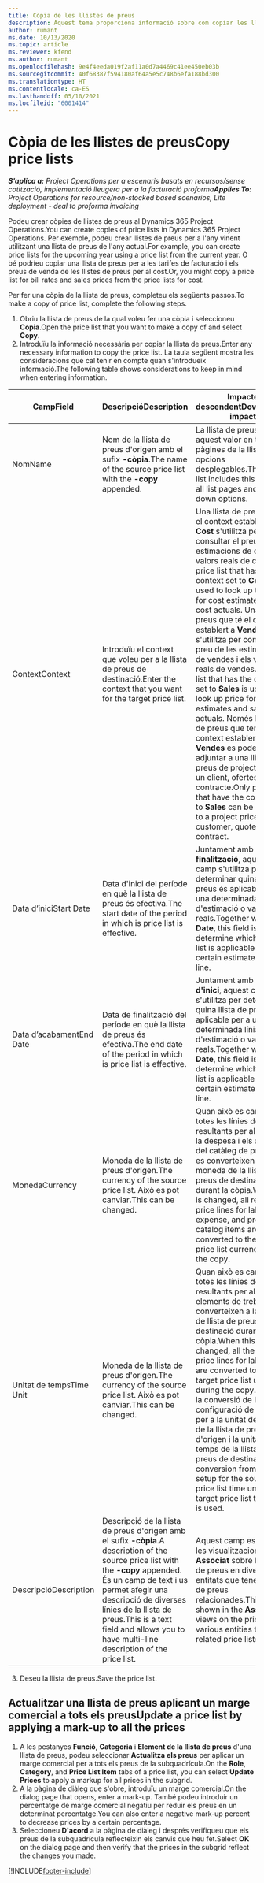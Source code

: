 ```yaml
---
title: Còpia de les llistes de preus
description: Aquest tema proporciona informació sobre com copiar les llistes de preus al Project Operations.
author: rumant
ms.date: 10/13/2020
ms.topic: article
ms.reviewer: kfend
ms.author: rumant
ms.openlocfilehash: 9e4f4eeda019f2af11a0d7a4469c41ee450eb03b
ms.sourcegitcommit: 40f68387f594180af64a5e5c748b6efa188bd300
ms.translationtype: HT
ms.contentlocale: ca-ES
ms.lasthandoff: 05/10/2021
ms.locfileid: "6001414"
---
```

# <a name="copy-price-lists"></a><span data-ttu-id="0db64-103">Còpia de les llistes de preus</span><span class="sxs-lookup"><span data-stu-id="0db64-103">Copy price lists</span></span>

<span data-ttu-id="0db64-104">_**S'aplica a:** Project Operations per a escenaris basats en recursos/sense cotització, implementació lleugera per a la facturació proforma_</span><span class="sxs-lookup"><span data-stu-id="0db64-104">_**Applies To:** Project Operations for resource/non-stocked based scenarios, Lite deployment - deal to proforma invoicing_</span></span>

<span data-ttu-id="0db64-105">Podeu crear còpies de llistes de preus al Dynamics 365 Project Operations.</span><span class="sxs-lookup"><span data-stu-id="0db64-105">You can create copies of price lists in Dynamics 365 Project Operations.</span></span> <span data-ttu-id="0db64-106">Per exemple, podeu crear llistes de preus per a l'any vinent utilitzant una llista de preus de l'any actual.</span><span class="sxs-lookup"><span data-stu-id="0db64-106">For example, you can create price lists for the upcoming year using a price list from the current year.</span></span>  <span data-ttu-id="0db64-107">O bé podríeu copiar una llista de preus per a les tarifes de facturació i els preus de venda de les llistes de preus per al cost.</span><span class="sxs-lookup"><span data-stu-id="0db64-107">Or, you might copy a price list for bill rates and sales prices from the price lists for cost.</span></span> 

<span data-ttu-id="0db64-108">Per fer una còpia de la llista de preus, completeu els següents passos.</span><span class="sxs-lookup"><span data-stu-id="0db64-108">To make a copy of price list, complete the following steps.</span></span>

1. <span data-ttu-id="0db64-109">Obriu la llista de preus de la qual voleu fer una còpia i seleccioneu **Copia**.</span><span class="sxs-lookup"><span data-stu-id="0db64-109">Open the price list that you want to make a copy of and select **Copy**.</span></span>
2. <span data-ttu-id="0db64-110">Introduïu la informació necessària per copiar la llista de preus.</span><span class="sxs-lookup"><span data-stu-id="0db64-110">Enter any necessary information to copy the price list.</span></span> <span data-ttu-id="0db64-111">La taula següent mostra les consideracions que cal tenir en compte quan s'introdueix informació.</span><span class="sxs-lookup"><span data-stu-id="0db64-111">The following table shows considerations to keep in mind when entering information.</span></span>

| <span data-ttu-id="0db64-112">Camp</span><span class="sxs-lookup"><span data-stu-id="0db64-112">Field</span></span> | <span data-ttu-id="0db64-113">Descripció</span><span class="sxs-lookup"><span data-stu-id="0db64-113">Description</span></span> | <span data-ttu-id="0db64-114">Impacte descendent</span><span class="sxs-lookup"><span data-stu-id="0db64-114">Downstream impact</span></span> |
| --- | --- | --- |
| <span data-ttu-id="0db64-115">Nom</span><span class="sxs-lookup"><span data-stu-id="0db64-115">Name</span></span> | <span data-ttu-id="0db64-116">Nom de la llista de preus d'origen amb el sufix **-còpia**.</span><span class="sxs-lookup"><span data-stu-id="0db64-116">The name of the source price list with the **-copy** appended.</span></span> | <span data-ttu-id="0db64-117">La llista de preus inclou aquest valor en totes les pàgines de la llista i opcions desplegables.</span><span class="sxs-lookup"><span data-stu-id="0db64-117">The price list includes this value on all list pages and drop-down options.</span></span> |
| <span data-ttu-id="0db64-118">Context</span><span class="sxs-lookup"><span data-stu-id="0db64-118">Context</span></span> | <span data-ttu-id="0db64-119">Introduïu el context que voleu per a la llista de preus de destinació.</span><span class="sxs-lookup"><span data-stu-id="0db64-119">Enter the context that you want for the target price list.</span></span> | <span data-ttu-id="0db64-120">Una llista de preus que té el context establert a **Cost** s'utilitza per consultar el preu de les estimacions de cost i els valors reals de cost.</span><span class="sxs-lookup"><span data-stu-id="0db64-120">A price list that has the context set to **Cost** is used to look up the price for cost estimates and cost actuals.</span></span> <span data-ttu-id="0db64-121">Una llista de preus que té el context establert a **Vendes** s'utilitza per consultar el preu de les estimacions de vendes i els valors reals de vendes.</span><span class="sxs-lookup"><span data-stu-id="0db64-121">A price list that has the context set to **Sales** is used to look up price for sales estimates and sales actuals.</span></span> <span data-ttu-id="0db64-122">Només les llistes de preus que tenen el context establert a **Vendes** es poden adjuntar a una llista de preus de projecte per a un client, ofertes o contracte.</span><span class="sxs-lookup"><span data-stu-id="0db64-122">Only price lists that have the context set to **Sales** can be attached to a project price list for a customer, quotes, or contract.</span></span> |
| <span data-ttu-id="0db64-123">Data d’inici</span><span class="sxs-lookup"><span data-stu-id="0db64-123">Start Date</span></span> | <span data-ttu-id="0db64-124">Data d'inici del període en què la llista de preus és efectiva.</span><span class="sxs-lookup"><span data-stu-id="0db64-124">The start date of the period in which is price list is effective.</span></span> | <span data-ttu-id="0db64-125">Juntament amb **Data de finalització**, aquest camp s'utilitza per determinar quina llista de preus és aplicable per a una determinada línia d'estimació o valors reals.</span><span class="sxs-lookup"><span data-stu-id="0db64-125">Together with **End Date**, this field is used to determine which price list is applicable for a certain estimate or actual line.</span></span> |
| <span data-ttu-id="0db64-126">Data d’acabament</span><span class="sxs-lookup"><span data-stu-id="0db64-126">End Date</span></span> | <span data-ttu-id="0db64-127">Data de finalització del període en què la llista de preus és efectiva.</span><span class="sxs-lookup"><span data-stu-id="0db64-127">The end date of the period in which is price list is effective.</span></span> | <span data-ttu-id="0db64-128">Juntament amb **Data d'inici**, aquest camp s'utilitza per determinar quina llista de preus és aplicable per a una determinada línia d'estimació o valors reals.</span><span class="sxs-lookup"><span data-stu-id="0db64-128">Together with **Start Date**, this field is used to determine which price list is applicable for a certain estimate or actual line.</span></span> |
| <span data-ttu-id="0db64-129">Moneda</span><span class="sxs-lookup"><span data-stu-id="0db64-129">Currency</span></span> | <span data-ttu-id="0db64-130">Moneda de la llista de preus d'origen.</span><span class="sxs-lookup"><span data-stu-id="0db64-130">The currency of the source price list.</span></span> <span data-ttu-id="0db64-131">Això es pot canviar.</span><span class="sxs-lookup"><span data-stu-id="0db64-131">This can be changed.</span></span> | <span data-ttu-id="0db64-132">Quan això es canvia, totes les línies de preus resultants per al treball, la despesa i els articles del catàleg de productes es converteixen a la moneda de la llista de preus de destinació durant la còpia.</span><span class="sxs-lookup"><span data-stu-id="0db64-132">When this is changed, all resulting price lines for labor, expense, and product catalog items are converted to the target price list currency during the copy.</span></span> |
| <span data-ttu-id="0db64-133">Unitat de temps</span><span class="sxs-lookup"><span data-stu-id="0db64-133">Time Unit</span></span> | <span data-ttu-id="0db64-134">Moneda de la llista de preus d'origen.</span><span class="sxs-lookup"><span data-stu-id="0db64-134">The currency of the source price list.</span></span> <span data-ttu-id="0db64-135">Això es pot canviar.</span><span class="sxs-lookup"><span data-stu-id="0db64-135">This can be changed.</span></span> | <span data-ttu-id="0db64-136">Quan això es canvia, totes les línies de preu resultants per als elements de treball es converteixen a la unitat de llista de preus de destinació durant la còpia.</span><span class="sxs-lookup"><span data-stu-id="0db64-136">When this is changed, all the resulting price lines for labor items are converted to the target price list unit during the copy.</span></span> <span data-ttu-id="0db64-137">S'utilitza la conversió de la configuració de la unitat per a la unitat de temps de la llista de preus d'origen i la unitat de temps de la llista de preus de destinació.</span><span class="sxs-lookup"><span data-stu-id="0db64-137">The conversion from the unit setup for the source price list time unit and target price list time unit is used.</span></span> |
| <span data-ttu-id="0db64-138">Descripció</span><span class="sxs-lookup"><span data-stu-id="0db64-138">Description</span></span> | <span data-ttu-id="0db64-139">Descripció de la llista de preus d'origen amb el sufix **-còpia**.</span><span class="sxs-lookup"><span data-stu-id="0db64-139">A description of the source price list with the **-copy** appended.</span></span> <span data-ttu-id="0db64-140">És un camp de text i us permet afegir una descripció de diverses línies de la llista de preus.</span><span class="sxs-lookup"><span data-stu-id="0db64-140">This is a text field and allows you to have multi-line description of the price list.</span></span> | <span data-ttu-id="0db64-141">Aquest camp es mostra a les visualitzacions **Associat** sobre la llista de preus en diverses entitats que tenen llistes de preus relacionades.</span><span class="sxs-lookup"><span data-stu-id="0db64-141">This field is shown in the **Associated** views on the price list in various entities that have related price lists.</span></span> |

3. <span data-ttu-id="0db64-142">Deseu la llista de preus.</span><span class="sxs-lookup"><span data-stu-id="0db64-142">Save the price list.</span></span> 

## <a name="update-a-price-list-by-applying-a-mark-up-to-all-the-prices"></a><span data-ttu-id="0db64-143">Actualitzar una llista de preus aplicant un marge comercial a tots els preus</span><span class="sxs-lookup"><span data-stu-id="0db64-143">Update a price list by applying a mark-up to all the prices</span></span>

1. <span data-ttu-id="0db64-144">A les pestanyes **Funció**, **Categoria** i **Element de la llista de preus** d'una llista de preus, podeu seleccionar **Actualitza els preus** per aplicar un marge comercial per a tots els preus de la subquadrícula.</span><span class="sxs-lookup"><span data-stu-id="0db64-144">On the **Role**, **Category**, and **Price List Item** tabs of a price list, you can select **Update Prices** to apply a markup for all prices in the subgrid.</span></span> 
2. <span data-ttu-id="0db64-145">A la pàgina de diàleg que s'obre, introduïu un marge comercial.</span><span class="sxs-lookup"><span data-stu-id="0db64-145">On the dialog page that opens, enter a mark-up.</span></span> <span data-ttu-id="0db64-146">També podeu introduir un percentatge de marge comercial negatiu per reduir els preus en un determinat percentatge.</span><span class="sxs-lookup"><span data-stu-id="0db64-146">You can also enter a negative mark-up percent to decrease prices by a certain percentage.</span></span> 
3. <span data-ttu-id="0db64-147">Seleccioneu **D'acord** a la pàgina de diàleg i després verifiqueu que els preus de la subquadrícula reflecteixin els canvis que heu fet.</span><span class="sxs-lookup"><span data-stu-id="0db64-147">Select **OK** on the dialog page and then verify that the prices in the subgrid reflect the changes you made.</span></span>


[!INCLUDE[footer-include](../includes/footer-banner.md)]